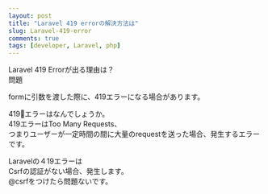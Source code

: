```yaml
---
layout: post
title: "Laravel 419 errorの解決方法は"
slug: Laravel-419-error
comments: true
tags: [developer, Laravel, php]
---
```

Laravel 419 Errorが出る理由は？      
問題
<!-- <img src="https://drive.google.com/uc?export=view&id=1OwkpAE6vTWfUsXzioRFHQLvH0Fl-jFPO"  width="700" height="370"> -->

formに引数を渡した際に、419エラーになる場合があります。   
      
419エラーはなんでしょうか。  
419エラーはToo Many Requests、  
つまりユーザーが一定時間の間に大量のrequestを送った場合、発生するエラーです。  
    
Laravelの４19エラーは  
Csrfの認証がない場合、発生します。  
@csrfをつけたら問題ないです。